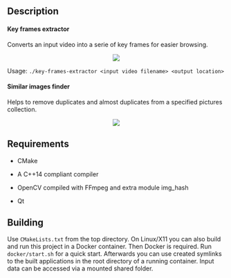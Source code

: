 ## Description

#### Key frames extractor

Converts an input video into a serie of key frames for easier browsing.

<p align="center">
  <img src="https://user-images.githubusercontent.com/37025359/45453867-ba5c1700-b6ea-11e8-9cae-2847bc745f14.jpg">
</p>

Usage: `./key-frames-extractor <input video filename> <output location>`

#### Similar images finder

Helps to remove duplicates and almost duplicates from a specified pictures collection.

<p align="center">
  <img src="https://user-images.githubusercontent.com/37025359/88987759-93f3f480-d2df-11ea-9a54-7fa39a72ffcd.png">
</p>

## Requirements

* CMake

* A C++14 compliant compiler

* OpenCV compiled with FFmpeg and extra module img_hash

* Qt

## Building

Use `CMakeLists.txt` from the top directory. On Linux/X11 you can also build and run this project in a Docker container. Then Docker is required. Run `docker/start.sh` for a quick start. Afterwards you can use created symlinks to the built applications in the root directory of a running container. Input data can be accessed via a mounted shared folder.
